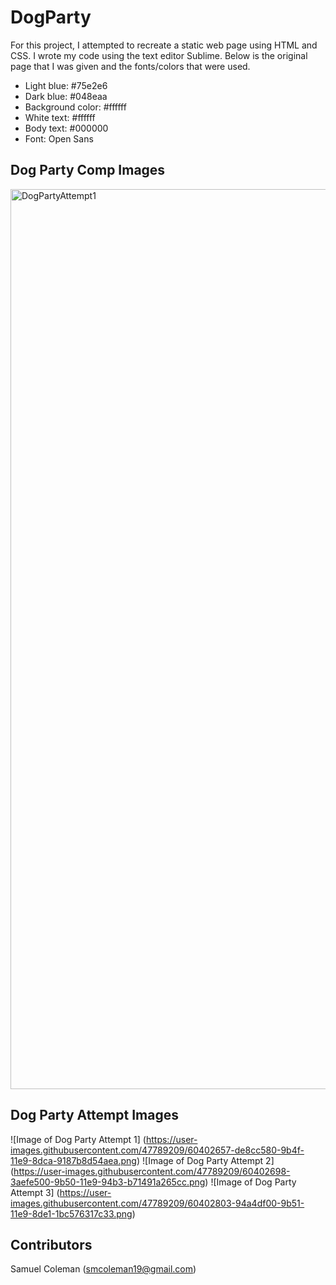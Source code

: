 # DogParty

For this project, I attempted to recreate a static web page using HTML and CSS. I wrote my code using the text editor Sublime. Below is the original page that I was given and the fonts/colors that were used.

* Light blue: #75e2e6
* Dark blue: #048eaa
* Background color: #ffffff
* White text: #ffffff
* Body text: #000000
* Font: Open Sans

## Dog Party Comp Images

<img width="1440" alt="DogPartyAttempt1" src="https://user-images.githubusercontent.com/47789209/60402869-9622d700-9b52-11e9-81ad-028455d3a609.png">


## Dog Party Attempt Images

![Image of Dog Party Attempt 1]
(https://user-images.githubusercontent.com/47789209/60402657-de8cc580-9b4f-11e9-8dca-9187b8d54aea.png)
![Image of Dog Party Attempt 2]
(https://user-images.githubusercontent.com/47789209/60402698-3aefe500-9b50-11e9-94b3-b71491a265cc.png)
![Image of Dog Party Attempt 3]
(https://user-images.githubusercontent.com/47789209/60402803-94a4df00-9b51-11e9-8de1-1bc576317c33.png)

## Contributors 

Samuel Coleman (smcoleman19@gmail.com)

